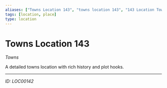 ```yaml
---
aliases: ["Towns Location 143", "towns location 143", "143 Location Towns"]
tags: [location, place]
type: location
---
```


# Towns Location 143

*Towns*

A detailed towns location with rich history and plot hooks.

---
*ID: LOC00142*